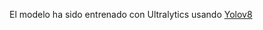 El modelo ha sido entrenado con Ultralytics usando <a href="https://www.ultralytics.com/">Yolov8</a>